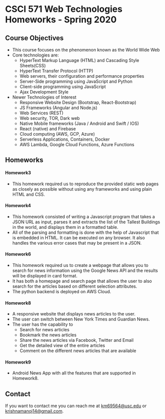 # CSCI 571 Web Technologies Homeworks - Spring 2020
## Course Objectives
* This course focuses on the phenomenon known as the World Wide Web
*  Core technologies are:
	- HyperText Markup Language (HTML) and Cascading Style Sheets(CSS)
	- HyperText Transfer Protocol (HTTP)
	- Web servers, their configuration and performance properties
	- Server-Side programming using JavaScript and Python
	- Client-side programming using JavaScript
	- Ajax Development Style
* Newer Technologies of Interest
	- Responsive Website Design (Bootstrap, React-Bootstrap)
	- JS Frameworks (Angular and Node.js)
	- Web Services (REST)
	- Web security, TOR, Dark web
	- Native Mobile frameworks (Java / Android and Swift / IOS)
	- React (native) and Firebase
	- Cloud computing (AWS, GCP, Azure)
	- Serverless Applications, Containers, Docker
	- AWS Lambda, Google Cloud Functions, Azure Functions
	
## Homeworks

#### Homework3
*  This homework required us to reproduce the provided static web pages as closely as possible without using any frameworks and using plain HTML and CSS.
  
#### Homework4
* This homework consisted of writing a Javascript program that takes a JSON URL as input, parses it and extracts the list of the Tallest Buildings in the world, and displays them in a formatted table. 
* All of the parsing and formatting is done with the help of Javascript that is embedded in HTML. It can be executed on any browser. It also handles the various error cases that may be present in a JSON.

#### Homework6
* This homework required us to create a webpage that allows you to search for news information using the Google News API and the results will be displayed in card format.
* It has both a homepage and search page that allows the user to also search for the articles based on different selection attributes.
* The python backend is deployed on AWS Cloud.

#### Homework8
* A responsive website that displays news articles to the user.
* The user can switch between New York Times and Guardian News.
* The user has the capability to 
	- Search for news articles
	- Bookmark the news articles
	- Share the news articles via Facebook, Twitter and Email
	- Get the detailed view of the entire articles
	- Comment on the different news articles that are available
#### Homework9
* Android News App with all the features that are supported in Homework8.

## Contact
If you want to contact me you can reach me at <km69564@usc.edu> or <krishnamanoj14@gmail.com>.


